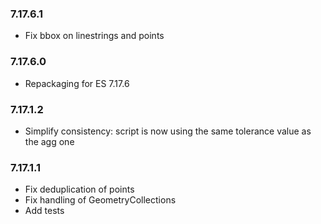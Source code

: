 ### 7.17.6.1

* Fix bbox on linestrings and points

### 7.17.6.0

* Repackaging for ES 7.17.6

### 7.17.1.2

* Simplify consistency: script is now using the same tolerance value as the agg one

### 7.17.1.1

* Fix deduplication of points
* Fix handling of GeometryCollections
* Add tests
